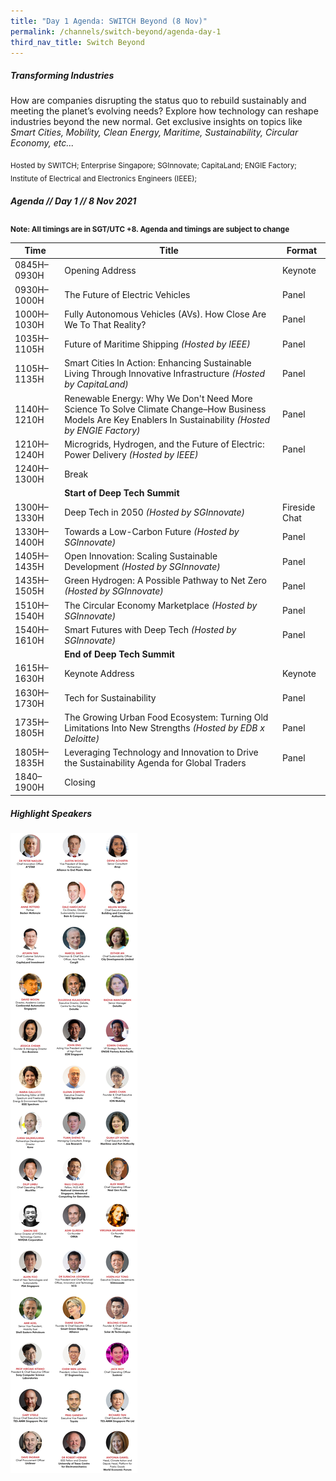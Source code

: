 ```yaml
---
title: "Day 1 Agenda: SWITCH Beyond (8 Nov)"
permalink: /channels/switch-beyond/agenda-day-1
third_nav_title: Switch Beyond
---
```

##### Transforming Industries

How are companies disrupting the status quo to rebuild sustainably and meeting the planet’s evolving needs? Explore how technology can reshape industries beyond the new normal. Get exclusive insights on topics like *Smart Cities, Mobility, Clean Energy, Maritime, Sustainability, Circular Economy, etc...*

<sub>Hosted by SWITCH; Enterprise Singapore; SGInnovate; CapitaLand; ENGIE Factory; Institute of Electrical and Electronics Engineers (IEEE); </sub>

##### Agenda // Day 1 // 8 Nov 2021

<sub>**Note: All timings are in SGT/UTC +8. Agenda and timings are subject to change**</sub>

| Time | Title | Format |
| -------- | -------- | -------- |
| 0845H–0930H     | Opening Address     | Keynote     |
| 0930H–1000H     | The Future of Electric Vehicles     | Panel     |
| 1000H–1030H     | Fully Autonomous Vehicles (AVs). How Close Are We To That Reality?     | Panel     |
| 1035H–1105H     | Future of Maritime Shipping _(Hosted by IEEE)_     | Panel    |
| 1105H–1135H     | Smart Cities In Action: Enhancing Sustainable Living Through Innovative Infrastructure _(Hosted by CapitaLand)_     | Panel   |
| 1140H–1210H     | Renewable Energy: Why We Don't Need More Science To Solve Climate Change–How Business Models Are Key Enablers In Sustainability _(Hosted by ENGIE Factory)_      | Panel     |
| 1210H–1240H     | Microgrids, Hydrogen, and the Future of Electric: Power Delivery _(Hosted by IEEE)_      | Panel     |
| 1240H–1300H     | Break     |     |
|      | **Start of Deep Tech Summit**     |      |
| 1300H–1330H     | Deep Tech in 2050  _(Hosted by SGInnovate)_   | Fireside Chat     |
| 1330H–1400H     | Towards a Low-Carbon Future  _(Hosted by SGInnovate)_   | Panel     |
| 1405H–1435H     | Open Innovation: Scaling Sustainable Development  _(Hosted by SGInnovate)_    | Panel     |
| 1435H–1505H     | Green Hydrogen: A Possible Pathway to Net Zero _(Hosted by SGInnovate)_    | Panel     |
| 1510H–1540H     | The Circular Economy Marketplace  _(Hosted by SGInnovate)_    | Panel    |
| 1540H–1610H     | Smart Futures with Deep Tech  _(Hosted by SGInnovate)_    | Panel     |
|      | **End of Deep Tech Summit**     |      |
| 1615H–1630H     | Keynote Address     | Keynote     |
| 1630H–1730H     | Tech for Sustainability     | Panel     |
| 1735H–1805H     | The Growing Urban Food Ecosystem: Turning Old Limitations Into New Strengths _(Hosted by EDB x Deloitte)_      | Panel     |
| 1805H–1835H     | Leveraging Technology and Innovation to Drive the Sustainability Agenda for Global Traders     | Panel     |
| 1840–1900H     | Closing     |      |

##### Highlight Speakers
![SWITCH 2021 Speakers](/images/SWITCH_2021_Speakers_Beyond_Day1_Highlights_v1.png)